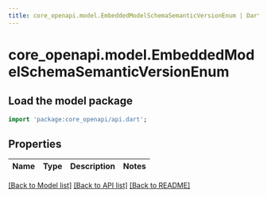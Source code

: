 ```yaml
---
title: core_openapi.model.EmbeddedModelSchemaSemanticVersionEnum | Dart SDK
---
```


# core_openapi.model.EmbeddedModelSchemaSemanticVersionEnum

## Load the model package
```dart
import 'package:core_openapi/api.dart';
```

## Properties
Name | Type | Description | Notes
------------ | ------------- | ------------- | -------------

[[Back to Model list]](../README.md#documentation-for-models) [[Back to API list]](../README.md#documentation-for-api-endpoints) [[Back to README]](../README.md)


